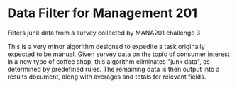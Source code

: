 # Data Filter for Management 201
Filters junk data from a survey collected by MANA201 challenge 3

This is a very minor algorithm designed to expedite a task originally expected to be manual.
Given survey data on the topic of consumer interest in a new type of coffee shop, this algorithm eliminates "junk data", as determined by predefined rules. The remaining data is then output into a results document, along with averages and totals for relevant fields.
